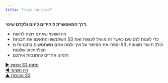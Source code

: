 ```yaml
---
title: "הזמינו את השינוי"
---
```



**דרך המאפשרת ליחידים ליזום ולקדם שינוי.**

- היו השינוי שאתם רוצה לראות
- השתמשו והתאימו את תבניות S3 כדי לענות למניעים כאשר זה מועיל לעשות זאת
- ספרו את הסיפור על איך ולמה אתם משתמשים בתבניות מ-S3 כולל תיעוד תוצאות, הצלחות וכישלונות
- הזמינו אחרים להתנסות איתכם

[&#9654; אימוץ S3 פתוח](open-s3-adoption.html)<br/>[&#9664; היו השינוי](be-the-change.html)<br/>[&#9650; הכנסת S3](bringing-in-s3.html)

